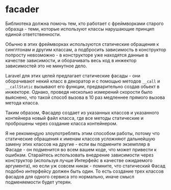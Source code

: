 # facader

Библиотека должна помочь тем, кто работает с фреймворками старого образца - теми, которые используют классы нарушающие принцип единой ответственности.

Обычно в этих фреймворках используются статические обращения к синглтонам и другим классам, а подбросить зависимость в конструктор попросту невозможно - в конструкторе уже находятся данные в качестве зависимости, и оборачивать весь код в инжектор зависимостей это не минутное дело.

Laravel для этих целей предлагает статические фасады - они оборачивают некий класс в декоратор и с помощью методов `__call` и `__callStatic` вызывают его функции, предварительно создав обьект в инжекторе. Однако, проведя несколько измерений скорости было выяснено, что такой способ вызова в 10 раз медленнее прямого вызова метода класса.

Таким образом, Фасадер создает из указанных классов и указанного контейнера новый файл класса, где все методы статические и проброшены через создание класса контейнером.

Я не рекомендую злоупотреблять этим способом работы, потому что статические обращения к именам классов усложняют дальнейшую замену этих классов на другие - если вы подмените экземпляр в Фасаде - он подменится во всем вашем коде, что может привести к ошибкам. Старайтесь использовать внедрение зависимости через конструктор (используя лучше Интерфейс в качестве ожидаемого аргумента), но если уж совсем никак - помните, что статический Фасад подобно интерфейсу должен быть один. То есть создание трех классов фасадов для одного сервиса это нормально, иначе смысл подменяемости будет утерян.
